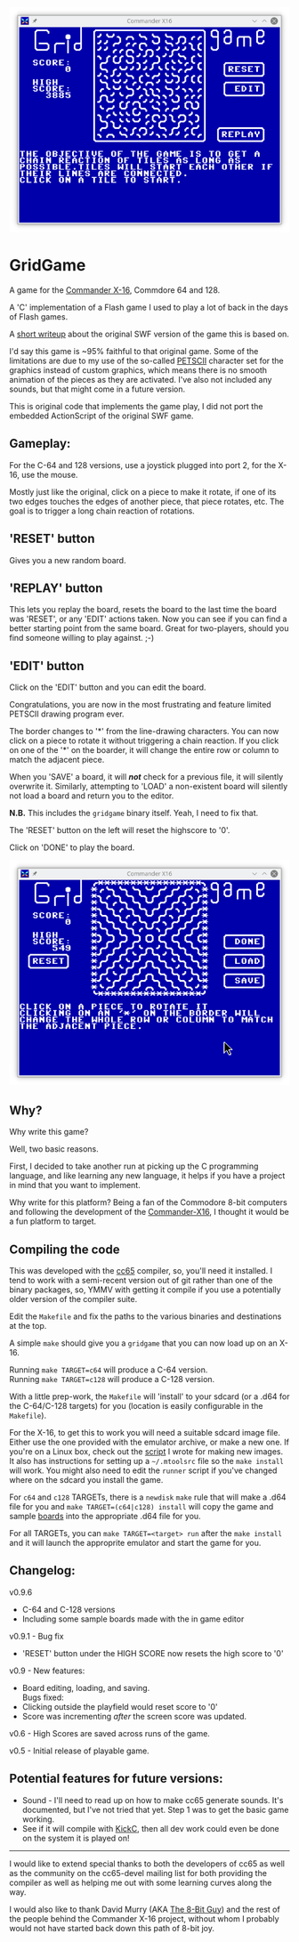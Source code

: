 ![gridgame](gridgame.png)

# GridGame

A game for the [Commander X-16](https://www.commanderx16.com),
Commdore 64 and 128.

A 'C' implementation of a Flash game I used to play a lot of back in the
days of Flash games.

A [short writeup](https://jayisgames.com/review/gridgame.php) about the
original SWF version of the game this is based on.

I'd say this game is ~95% faithful to that original game.
Some of the limitations are due to my use of the so-called
[PETSCII](https://en.wikipedia.org/wiki/PETSCII) character set for the
graphics instead of custom graphics, which means there is no smooth
animation of the pieces as they are activated.  I've also not included
any sounds, but that might come in a future version.

This is original code that implements the game play, I did not port the
embedded ActionScript of the original SWF game.

## Gameplay:

For the C-64 and 128 versions, use a joystick plugged into port 2, for
the X-16, use the mouse.

Mostly just like the original, click on a piece to make it rotate,
if one of its two edges touches the edges of another piece, that
piece rotates, etc.  The goal is to trigger a long chain reaction of
rotations.

## 'RESET' button

Gives you a new random board.

## 'REPLAY' button 

This lets you replay the board, resets the board to the last time the
board was 'RESET', or any 'EDIT' actions taken.  Now you can see if
you can find a better starting point from the same board.  Great for
two-players, should you find someone willing to play against. ;-)

## 'EDIT' button
Click on the 'EDIT' button and you can edit the board.  

Congratulations, you are now in the most frustrating and feature limited
PETSCII drawing program ever.

The border changes to '\*' from the line-drawing characters.  You can
now click on a piece to rotate it without triggering a chain reaction.
If you click on one of the '\*' on the boarder, it will change the
entire row or column to match the adjacent piece.

When you 'SAVE' a board, it will ***not*** check for a previous file,
it will silently overwrite it.  Similarly, attempting to 'LOAD' a
non-existent board will silently not load a board and return you to the
editor.  

**N.B.** This includes the `gridgame` binary itself.  Yeah, I need to
fix that.

The 'RESET' button on the left will reset the highscore to '0'.

Click on 'DONE' to play the board.

![gridedit](gridedit.png)

## Why?

Why write this game?  

Well, two basic reasons.  

First, I decided to take another run at picking up the C programming
language, and like learning any new language, it helps if you have a
project in mind that you want to implement.

Why write for this platform?  Being a fan of the Commodore
8-bit computers and following the development of the
[Commander-X16](https://www.commanderx16.com/), I thought it would be a
fun platform to target.

## Compiling the code

This was developed with the [cc65](https://cc65.github.io/) compiler,
so, you'll need it installed.  I tend to work with a semi-recent version
out of git rather than one of the binary packages, so, YMMV with getting
it compile if you use a potentially older version of the compiler suite.

Edit the `Makefile` and fix the paths to the various binaries and
destinations at the top.

A simple `make` should give you a `gridgame` that you can now load up on
an X-16.

Running `make TARGET=c64` will produce a C-64 version.  
Running `make TARGET=c128` will produce a C-128 version.

With a little prep-work, the `Makefile` will 'install' to your sdcard
(or a .d64 for the C-64/C-128 targets) for you (location is easily
configurable in the `Makefile`).  

For the X-16, to get this to work you will need a suitable sdcard
image file.  Either use the one provided with the emulator archive,
or make a new one.  If you're on a Linux box, check out the
[script](https://github.com/mparson/mkcard) I wrote for making new
images.  It also has instructions for setting up a `~/.mtoolsrc` file so
the `make install` will work.  You might also need to edit the `runner`
script if you've changed where on the sdcard you install the game.

For `c64` and `c128` TARGETs, there is a `newdisk` `make` rule that will
make a .d64 file for you and `make TARGET=(c64|c128) install` will copy
the game and sample [boards](boards/README.md) into the appropriate .d64
file for you.

For all TARGETs, you can `make TARGET=<target> run` after the `make install` and it will launch
the approprite emulator and start the game for you.

## Changelog:

v0.9.6
 - C-64 and C-128 versions
 - Including some sample boards made with the in game editor

v0.9.1 - Bug fix
 - 'RESET' button under the HIGH SCORE now resets the high score to '0'  

v0.9 - New features:
 - Board editing, loading, and saving.  
Bugs fixed: 
 - Clicking outside the playfield would reset score to '0'  
 - Score was incrementing *after* the screen score was updated.
 
v0.6 - High Scores are saved across runs of the game.  

v0.5 - Initial release of playable game.

## Potential features for future versions:

- Sound - I'll need to read up on how to make cc65 generate sounds.
  It's documented, but I've not tried that yet.  Step 1 was to get the
  basic game working.
- See if it will compile with [KickC](https://gitlab.com/camelot/kickc),
  then all dev work could even be done on the system it is played on!

---
I would like to extend special thanks to both the developers of cc65 as
well as the community on the cc65-devel mailing list for both providing
the compiler as well as helping me out with some learning curves along
the way.

I would also like to thank David Murry (AKA [The 8-Bit
Guy](http://www.the8bitguy.com/)) and the rest of the people behind the
Commander X-16 project, without whom I probably would not have started
back down this path of 8-bit joy.
